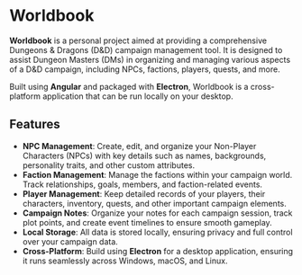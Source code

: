 # Worldbook

**Worldbook** is a personal project aimed at providing a comprehensive Dungeons & Dragons (D&D) campaign management tool. It is designed to assist Dungeon Masters (DMs) in organizing and managing various aspects of a D&D campaign, including NPCs, factions, players, quests, and more.

Built using **Angular** and packaged with **Electron**, Worldbook is a cross-platform application that can be run locally on your desktop.

## Features

- **NPC Management**: Create, edit, and organize your Non-Player Characters (NPCs) with key details such as names, backgrounds, personality traits, and other custom attributes.
- **Faction Management**: Manage the factions within your campaign world. Track relationships, goals, members, and faction-related events.
- **Player Management**: Keep detailed records of your players, their characters, inventory, quests, and other important campaign elements.
- **Campaign Notes**: Organize your notes for each campaign session, track plot points, and create event timelines to ensure smooth gameplay.
- **Local Storage**: All data is stored locally, ensuring privacy and full control over your campaign data.
- **Cross-Platform**: Build using **Electron** for a desktop application, ensuring it runs seamlessly across Windows, macOS, and Linux.
